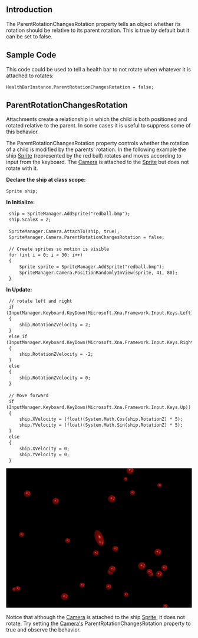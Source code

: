 ## Introduction

The ParentRotationChangesRotation property tells an object whether its rotation should be relative to its parent rotation. This is true by default but it can be set to false.

## Sample Code

This code could be used to tell a health bar to not rotate when whatever it is attached to rotates:

    HealthBarInstance.ParentRotationChangesRotation = false;

## ParentRotationChangesRotation

Attachments create a relationship in which the child is both positioned and rotated relative to the parent. In some cases it is useful to suppress some of this behavior.

The ParentRotationChangesRotation property controls whether the rotation of a child is modified by the parents' rotation. In the following example the ship [Sprite](/frb/docs/index.php?title=FlatRedBall.Sprite.md "FlatRedBall.Sprite") (represented by the red ball) rotates and moves according to input from the keyboard. The [Camera](/frb/docs/index.php?title=FlatRedBall.Camera.md "FlatRedBall.Camera") is attached to the [Sprite](/frb/docs/index.php?title=FlatRedBall.Sprite.md "FlatRedBall.Sprite") but does not rotate with it.

**Declare the ship at class scope:**

    Sprite ship;

**In Initialize:**

     ship = SpriteManager.AddSprite("redball.bmp");
     ship.ScaleX = 2;

     SpriteManager.Camera.AttachTo(ship, true);
     SpriteManager.Camera.ParentRotationChangesRotation = false;

     // Create sprites so motion is visible
     for (int i = 0; i < 30; i++)
     {
         Sprite sprite = SpriteManager.AddSprite("redball.bmp");
         SpriteManager.Camera.PositionRandomlyInView(sprite, 41, 80);
     }

**In Update:**

     // rotate left and right
     if (InputManager.Keyboard.KeyDown(Microsoft.Xna.Framework.Input.Keys.Left))
     {
         ship.RotationZVelocity = 2;
     }
     else if (InputManager.Keyboard.KeyDown(Microsoft.Xna.Framework.Input.Keys.Right))
     {
         ship.RotationZVelocity = -2;
     }
     else
     {
         ship.RotationZVelocity = 0;
     }

     // Move forward
     if (InputManager.Keyboard.KeyDown(Microsoft.Xna.Framework.Input.Keys.Up))
     {
         ship.XVelocity = (float)(System.Math.Cos(ship.RotationZ) * 5);
         ship.YVelocity = (float)(System.Math.Sin(ship.RotationZ) * 5);
     }
     else
     {
         ship.XVelocity = 0;
         ship.YVelocity = 0;
     }

![CameraAttachedToRotatingSprite.png](/media/migrated_media-CameraAttachedToRotatingSprite.png)

Notice that although the [Camera](/frb/docs/index.php?title=FlatRedBall.Camera.md "FlatRedBall.Camera") is attached to the ship [Sprite](/frb/docs/index.php?title=FlatRedBall.Sprite.md "FlatRedBall.Sprite"), it does not rotate. Try setting the [Camera's](/frb/docs/index.php?title=FlatRedBall.Camera.md "FlatRedBall.Camera") ParentRotationChangesRotation property to true and observe the behavior.

